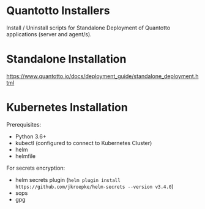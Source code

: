 # Quantotto Installers

Install / Uninstall scripts for Standalone Deployment of Quantotto applications (server and agent/s).

# Standalone Installation

https://www.quantotto.io/docs/deployment_guide/standalone_deployment.html

# Kubernetes Installation

Prerequisites:
- Python 3.6+
- kubectl (configured to connect to Kubernetes Cluster)
- helm
- helmfile

For secrets encryption:
- helm secrets plugin (`helm plugin install https://github.com/jkroepke/helm-secrets --version v3.4.0`)
- sops
- gpg

